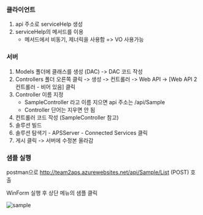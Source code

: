 ### 클라이언트
1. api 주소로 serviceHelp 생성
2. serviceHelp의 메서드를 이용
	- 메서드에서 비동기, 제너릭을 사용함 => VO 사용가능

### 서버
1. Models 폴더에 클래스를 생성 (DAC) -> DAC 코드 작성
2. Controllers 폴더 오른쪽 클릭 -> 생성 -> 컨트롤러 -> Web API -> [Web API 2 컨트롤러 - 비어 있음] 클릭
3. Controller 이름 지정
	- SampleController 라고 이름 지으면 api 주소는 /api/Sample
	- Controller 단어는 지우면 안 됨
4. 컨트롤러 코드 작성 (SampleController 참고)
5. 솔루션 빌드
6. 솔루션 탐색기 -  APSServer - Connected Services 클릭
7. 게시 클릭 -> 서버에 수정본 올라감

### 샘플 실행

postman으로 http://team2aps.azurewebsites.net/api/Sample/List (POST) 호출

WinForm 실행 후 상단 메뉴의 샘플 클릭

![sample](https://user-images.githubusercontent.com/75368967/147208276-884b21be-d642-47b3-ba7e-69b065823ce2.png)
